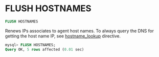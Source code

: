 # FLUSH HOSTNAMES

```sql
FLUSH HOSTNAMES
```

Renews IPs associates to agent host names. To always query the DNS for getting the host name IP, see [hostname_lookup](../Server_settings/Searchd.md#hostname_lookup) directive.

```sql
mysql> FLUSH HOSTNAMES;
Query OK, 5 rows affected (0.01 sec)
```